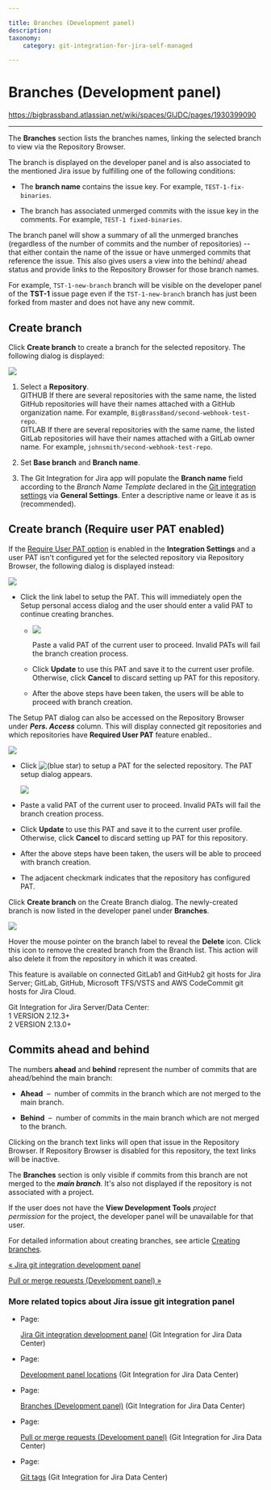 ```yaml
---

title: Branches (Development panel)
description:
taxonomy:
    category: git-integration-for-jira-self-managed

---
```



# Branches (Development panel)

<https://bigbrassband.atlassian.net/wiki/spaces/GIJDC/pages/1930399090>

* * *

The **Branches** section lists the branches names, linking the selected branch to view via the Repository Browser.

The branch is displayed on the developer panel and is also associated to the mentioned Jira issue by fulfilling one of the following conditions:

*   The **branch name** contains the issue key. For example, `TEST-1-fix-binaries`.
    
*   The branch has associated unmerged commits with the issue key in the comments. For example, `TEST-1 fixed-binaries`.
    

The branch panel will show a summary of all the unmerged branches (regardless of the number of commits and the number of repositories) -- that either contain the name of the issue or have unmerged commits that reference the issue. This also gives users a view into the behind/ ahead status and provide links to the Repository Browser for those branch names.

For example, `TST-1-new-branch` branch will be visible on the developer panel of the **TST-1** issue page even if the `TST-1-new-branch` branch has just been forked from master and does not have any new commit.

## Create branch

Click **Create branch** to create a branch for the selected repository. The following dialog is displayed:

![](https://bigbrassband.atlassian.net/wiki/download/thumbnails/1930399090/dev-panel-create-branch-dlg(c).png?version=1&modificationDate=1630642920515&cacheVersion=1&api=v2&width=544&height=272)

1.  Select a **Repository**.  
    GITHUB If there are several repositories with the same name, the listed GitHub repositories will have their names attached with a GitHub organization name. For example, `BigBrassBand/second-webhook-test-repo`.  
    GITLAB If there are several repositories with the same name, the listed GitLab repositories will have their names attached with a GitLab owner name. For example, `johnsmith/second-webhook-test-repo`.
    
2.  Set **Base branch** and **Branch name**.
    
3.  The Git Integration for Jira app will populate the **Branch name** field according to the _Branch Name Template_ declared in the [Git integration settings](/wiki/spaces/GIJDC/pages/1207795905/Git+integration+features) [](https://bigbrassband.com/git-integration-for-jira/documentation/general-settings.html#git_int_options)via **General Settings**. Enter a descriptive name or leave it as is (recommended).
    

## Create branch (Require user PAT enabled)

If the [Require User PAT option](/wiki/spaces/GIJDC/pages/317390849) is enabled in the **Integration Settings** and a user PAT isn't configured yet for the selected repository via Repository Browser, the following dialog is displayed instead:

![](https://bigbrassband.atlassian.net/wiki/download/thumbnails/1930399090/gitserver-create-branch-req-user-pat-enabled.png?version=3&modificationDate=1630669620374&cacheVersion=1&api=v2&width=550&height=276)

*   Click the link label to setup the PAT. This will immediately open the Setup personal access dialog and the user should enter a valid PAT to continue creating branches.
    
    *   ![](https://bigbrassband.atlassian.net/wiki/download/thumbnails/1930399090/gitserver-setup-your-user-pat-dlg-new(c).png?version=1&modificationDate=1630668474897&cacheVersion=1&api=v2&width=578&height=318)
        
        Paste a valid PAT of the current user to proceed. Invalid PATs will fail the branch creation process.
        
    *   Click **Update** to use this PAT and save it to the current user profile. Otherwise, click **Cancel** to discard setting up PAT for this repository.
        
    *   After the above steps have been taken, the users will be able to proceed with branch creation.
        

  
The Setup PAT dialog can also be accessed on the Repository Browser under _**Pers. Access**_ column. This will display connected git repositories and which repositories have **Required User PAT** feature enabled..

![](https://bigbrassband.atlassian.net/wiki/download/thumbnails/1930399090/gitserver-repo-browser-setup-pat-highlight.png?version=1&modificationDate=1630669274634&cacheVersion=1&api=v2&width=680&height=381)

*   Click ![(blue star)](/wiki/s/-1639011364/6452/8b4898d3c114827e64ec143b4fa79bb76a6cfa5b/_/images/icons/emoticons/star_blue.png) to setup a PAT for the selected repository. The PAT setup dialog appears.
    
    ![](https://bigbrassband.atlassian.net/wiki/download/thumbnails/1930399090/gitserver-setup-your-user-pat-dlg-new(c).png?version=1&modificationDate=1630668474897&cacheVersion=1&api=v2&width=544&height=300)
*   Paste a valid PAT of the current user to proceed. Invalid PATs will fail the branch creation process.
    
*   Click **Update** to use this PAT and save it to the current user profile. Otherwise, click **Cancel** to discard setting up PAT for this repository.
    
*   After the above steps have been taken, the users will be able to proceed with branch creation.
    
*   The adjacent checkmark indicates that the repository has configured PAT.
    

  
Click **Create branch** on the Create Branch dialog. The newly-created branch is now listed in the developer panel under **Branches**.

![](https://bigbrassband.atlassian.net/wiki/download/thumbnails/1930399090/dev-panel-delete-branch-on-hover.png?version=1&modificationDate=1630642921461&cacheVersion=1&api=v2&width=319&height=157)

Hover the mouse pointer on the branch label to reveal the **Delete** icon. Click this icon to remove the created branch from the Branch list. This action will also delete it from the repository in which it was created.

This feature is available on connected GitLab1 and GitHub2 git hosts for Jira Server; GitLab, GitHub, Microsoft TFS/VSTS and AWS CodeCommit git hosts for Jira Cloud.

Git Integration for Jira Server/Data Center:  
1 VERSION 2.12.3+  
2 VERSION 2.13.0+

## Commits ahead and behind

The numbers **ahead** and **behind** represent the number of commits that are ahead/behind the main branch:

*   **Ahead**  –  number of commits in the branch which are not merged to the main branch.
    
*   **Behind**  –  number of commits in the main branch which are not merged to the branch.
    

Clicking on the branch text links will open that issue in the Repository Browser. If Repository Browser is disabled for this repository, the text links will be inactive.

The **Branches** section is only visible if commits from this branch are not merged to the _**main branch**_. It's also not displayed if the repository is not associated with a project.

If the user does not have the **View Development Tools** _project permission_ for the project, the developer panel will be unavailable for that user.

For detailed information about creating branches, see article [Creating branches](/wiki/spaces/GIJDC/pages/1932460323/Creating+branches).

[« Jira git integration development panel](/wiki/spaces/GIJDC/pages/1930399012/Jira+Git+integration+development+panel)

[Pull or merge requests (Development panel) »](/wiki/spaces/GIJDC/pages/1930399144)

### More related topics about Jira issue git integration panel

*   Page:
    
    [Jira Git integration development panel](/wiki/spaces/GIJDC/pages/1930399012/Jira+Git+integration+development+panel) (Git Integration for Jira Data Center)
    
*   Page:
    
    [Development panel locations](/wiki/spaces/GIJDC/pages/1930399041/Development+panel+locations) (Git Integration for Jira Data Center)
    
*   Page:
    
    [Branches (Development panel)](/wiki/spaces/GIJDC/pages/1930399090) (Git Integration for Jira Data Center)
    
*   Page:
    
    [Pull or merge requests (Development panel)](/wiki/spaces/GIJDC/pages/1930399144) (Git Integration for Jira Data Center)
    
*   Page:
    
    [Git tags](/wiki/spaces/GIJDC/pages/1930399204/Git+tags) (Git Integration for Jira Data Center)